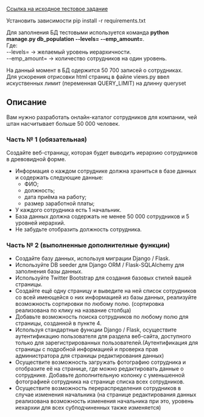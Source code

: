 [Ссылка на исходное тестовое задание ](https://yandex.ru/q/pythontalk/12735212546/)

Установить зависимости pip install -r requirements.txt  

Для заполнения БД тестовыми используется команда **python manage.py db_population --levels= --emp_amount=**.  
Где:  
--levels=  -> желаемый уровень иерархичности.  
--emp_amount=  -> количество сотрудников на один уровень.

На данный момент в БД одержится 50 700 записей о сотрудниках.  
Для ускорения отрисовки html страниц в файле views.py ввел искуственных лимит (переменная QUERY_LIMIT) на длинну queryset 

## Описание
Вам нужно разработать онлайн-каталог сотрудников для компании, чей штан насчитывает больше 50 000 человек.  

### Часть № 1 (обязательная)
Создайте веб-страницу, которая будет выводить иерархию сотрудников в древовидной форме.  
+ Информация о каждом сотруднике должна храниться в базе данных и содержать следующие данные:
    - ФИО;
    - должность;
    - дата приёма на работу;
    - размер заработной платы;
+ У каждого сотрудника есть 1 начальник.
+ База данных должна содержать не менее 50 000 сотрудников и 5 уровней иерархий.
+ Не забудьте отобразить должность сотрудника.

### Часть № 2 (выполненные дополнителные функции)
+ Создайте базу данных, используя миграции Django / Flask.
+ Используйте DB seeder для Django ORM / Flask-SQLAlchemy для заполнения базы данных. 
+ Используйте Twitter Bootstrap для создания базовых стилей вашей страницы.
+ Создайте ещё одну страницу и выведите на ней список сотрудников со всей имеющейся о них информацией из базы данных, реализуйте возможность сортировки по любому полю. (сортировка реализована по клику на название столбца)
+ Добавьте возможность поиска сотрудников по любому полю для страницы, созданной в пункте 4.
+ Используя стандартные функции Django / Flask, осуществите аутентификацию пользователя для раздела веб-сайта, 
доступного только для зарегистрированных пользователей.(Аутентификация  для страницы с подробной информацией и проверка прав администратора для страницы редактирования данных)
+ Осуществите возможность загружать фотографию сотрудника и отобразите её на странице, где можно редактировать данные о сотруднике. Добавьте дополнительную колонку с уменьшенной фотографией сотрудника на странице списка всех сотрудников.
+ Осуществите возможность перераспределения сотрудников в случае изменения начальника (на странице редактирования данных реализована возможность изменения начальника при это, уровень иехархии для всех субподчиненных также изменяется)